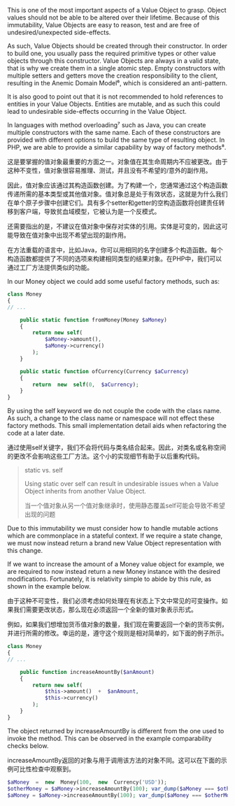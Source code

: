 This is one of the most important aspects of a Value Object to grasp. Object values should not be able to be altered over their lifetime. Because of this immutability, Value Objects are easy to reason, test and are free of undesired/unexpected side-effects.

As such, Value Objects should be created through their constructor. In order to build one, you usually pass the required primitive types or other value objects through this constructor. Value Objects are always in a valid state, that is why we create them in a single atomic step. Empty constructors with multiple setters and getters move the creation responsibility to the client, resulting in the Anemic Domain Model⁶, which is considered an anti-pattern.

It is also good to point out that it is not recommended to hold references to entities in your Value Objects. Entities are mutable, and as such this could lead to undesirable side-effects occurring in the Value Object.

In languages with method overloading⁷ such as Java, you can create multiple constructors with the same name. Each of these constructors are provided with different options to build the same type of resulting object. In PHP, we are able to provide a similar capability by way of factory methods⁸.



这是要掌握的值对象最重要的方面之一。对象值在其生命周期内不应被更改。由于这种不变性，值对象很容易推理、测试，并且没有不希望的/意外的副作用。

因此，值对象应该通过其构造函数创建。为了构建一个，您通常通过这个构造函数传递所需的基本类型或其他值对象。值对象总是处于有效状态，这就是为什么我们在单个原子步骤中创建它们。具有多个setter和getter的空构造函数将创建责任转移到客户端，导致贫血域模型，它被认为是一个反模式。

还需要指出的是，不建议在值对象中保存对实体的引用。实体是可变的，因此这可能导致在值对象中出现不希望出现的副作用。

在方法重载的语言中，比如Java，你可以用相同的名字创建多个构造函数。每个构造函数都提供了不同的选项来构建相同类型的结果对象。在PHP中，我们可以通过工厂方法提供类似的功能。



In our Money object we could add some useful factory methods, such as:

```php
class Money
{
// ...

    public static function fromMoney(Money $aMoney)
    {
        return new self(
            $aMoney->amount(),
            $aMoney->currency()
        );
    }

    public static function ofCurrency(Currency $aCurrency)
    {
        return  new  self(0,  $aCurrency);
    }
}
```

By using the self keyword we do not couple the code with the class name. As such, a change to the class name or namespace will not effect these factory methods. This small implementation detail aids when refactoring the code at a later date.

通过使用self关键字，我们不会将代码与类名结合起来。因此，对类名或名称空间的更改不会影响这些工厂方法。这个小的实现细节有助于以后重构代码。



> static vs. self
>
> Using static over self can result in undesirable issues when a Value Object inherits from another Value Object.
>
> 当一个值对象从另一个值对象继承时，使用静态覆盖self可能会导致不希望出现的问题

Due to this immutability we must consider how to handle mutable actions which are commonplace in a stateful context. If we require a state change, we must now instead return a brand new Value Object representation with this change.

If we want to increase the amount of a Money value object for example, we are required to now instead return a new Money instance with the desired modifications. Fortunately, it is relativity simple to abide by this rule, as shown in the example below.



由于这种不可变性，我们必须考虑如何处理在有状态上下文中常见的可变操作。如果我们需要更改状态，那么现在必须返回一个全新的值对象表示形式。

例如，如果我们想增加货币值对象的数量，我们现在需要返回一个新的货币实例，并进行所需的修改。幸运的是，遵守这个规则是相对简单的，如下面的例子所示。



```php
class Money
{
// ...

    public function increaseAmountBy($anAmount)
    {
        return new self(
            $this->amount()  +  $anAmount,
            $this->currency()
        );
    }
}
```

The object returned by increaseAmountBy is different from the one used to invoke the method. This can be observed in the example comparability checks below.

increaseAmountBy返回的对象与用于调用该方法的对象不同。这可以在下面的示例可比性检查中观察到。

```php
$aMoney  =  new  Money(100,  new  Currency('USD'));
$otherMoney = $aMoney->increaseAmountBy(100); var_dump($aMoney === $otherMoney); // bool(false)
$aMoney = $aMoney->increaseAmountBy(100); var_dump($aMoney === $otherMoney); // bool(false)
```



